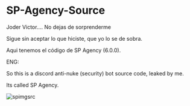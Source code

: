 # SP-Agency-Source
Joder Victor.... No dejas de sorprenderme

Sigue sin aceptar lo que hiciste, que yo lo se de sobra.

Aqui tenemos el código de SP Agency (6.0.0).

ENG:

So this is a discord anti-nuke (security) bot source code, leaked by me.

Its called SP Agency.

![spimgsrc](https://user-images.githubusercontent.com/70647891/172052163-f9aa7ec9-ab1b-4262-abdd-12506815a8bb.PNG)

